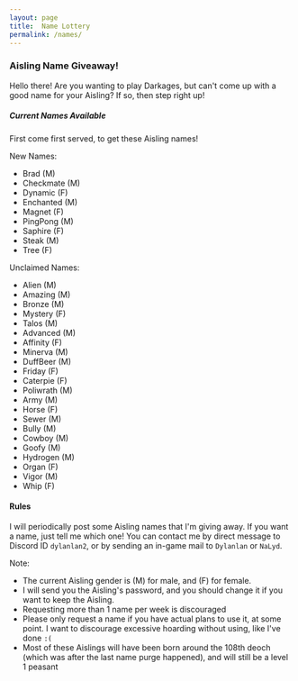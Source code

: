 ```yaml
---
layout: page
title:  Name Lottery
permalink: /names/
---
```


### Aisling Name Giveaway!

Hello there! Are you wanting to play Darkages, but can't come up with a good name for your Aisling? If so, then step right up!

##### Current Names Available

First come first served, to get these Aisling names!

New Names:
- Brad (M)
- Checkmate (M)
- Dynamic (F)
- Enchanted (M)
- Magnet (F)
- PingPong (M)
- Saphire (F)
- Steak (M)
- Tree (F)

Unclaimed Names:
- Alien (M)
- Amazing (M)
- Bronze (M)
- Mystery (F)
- Talos (M)
- Advanced (M)
- Affinity (F)
- Minerva (M)
- DuffBeer (M)
- Friday (F)
- Caterpie (F)
- Poliwrath (M)
- Army (M)
- Horse (F)
- Sewer (M)
- Bully (M)
- Cowboy (M)
- Goofy (M)
- Hydrogen (M)
- Organ (F)
- Vigor (M)
- Whip (F)


#### Rules

I will periodically post some Aisling names that I'm giving away. If you want a name, just tell me which one! You can contact me by direct message to Discord ID `dylanlan2`, or by sending an in-game mail to `Dylanlan` or `NaLyd`.

Note:
- The current Aisling gender is (M) for male, and (F) for female.
- I will send you the Aisling's password, and you should change it if you want to keep the Aisling.
- Requesting more than 1 name per week is discouraged
- Please only request a name if you have actual plans to use it, at some point. I want to discourage excessive hoarding without using, like I've done `:(`
- Most of these Aislings will have been born around the 108th deoch (which was after the last name purge happened), and will still be a level 1 peasant

